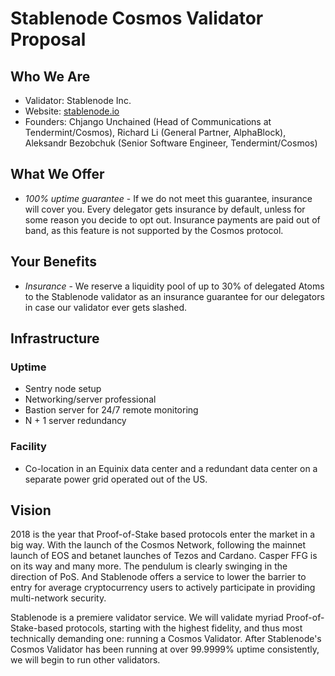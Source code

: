 # Stablenode Cosmos Validator Proposal

## Who We Are
- Validator: Stablenode Inc.
- Website: [stablenode.io](https://stablenode.io)
- Founders: Chjango Unchained (Head of Communications at Tendermint/Cosmos), Richard Li (General Partner, AlphaBlock), Aleksandr Bezobchuk (Senior Software Engineer, Tendermint/Cosmos)

## What We Offer
- *100% uptime guarantee* - If we do not meet this guarantee, insurance will cover you. Every delegator gets insurance by default, unless for some reason you decide to opt out. Insurance payments are paid out of band, as this feature is not supported by the Cosmos protocol. 

## Your Benefits
- *Insurance* - We reserve a liquidity pool of up to 30% of delegated Atoms to the Stablenode validator as an insurance guarantee for our delegators in case our validator ever gets slashed.

## Infrastructure

### Uptime
- Sentry node setup
- Networking/server professional
- Bastion server for 24/7 remote monitoring
- N + 1 server redundancy

### Facility
- Co-location in an Equinix data center and a redundant data center on a separate power grid operated out of the US.

## Vision
2018 is the year that Proof-of-Stake based protocols enter the market in a big way. With the launch of the Cosmos Network, following the mainnet launch of EOS and betanet launches of Tezos and Cardano. Casper FFG is on its way and many more. The pendulum is clearly swinging in the direction of PoS. And Stablenode offers a service to lower the barrier to entry for average cryptocurrency users to actively participate in providing multi-network security.

Stablenode is a premiere validator service. We will validate myriad Proof-of-Stake-based protocols, starting with the highest fidelity, and thus most technically demanding one: running a Cosmos Validator. After Stablenode's Cosmos Validator has been running at over 99.9999% uptime consistently, we will begin to run other validators. 

